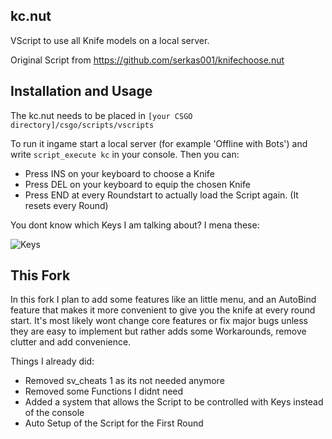 kc.nut
---------------

VScript to use all Knife models on a local server. 

Original Script from https://github.com/serkas001/knifechoose.nut


Installation and Usage
---------------

The kc.nut needs to be placed in `[your CSGO directory]/csgo/scripts/vscripts`
    
To run it ingame start a local server (for example 'Offline with Bots') and write `script_execute kc`
in your console. Then you can:

* Press INS on your keyboard to choose a Knife
* Press DEL on your keyboard to equip the chosen Knife
* Press END at every Roundstart to actually load the Script again. (It resets every Round)

You dont know which Keys I am talking about? I mena these:

![Keys](http://i.imgur.com/80HBEjD.png)
    
This Fork
-----------------

In this fork I plan to add some features like an little menu, and an AutoBind feature that makes it more convenient to give you the knife at every round start. It's most likely wont change core features or fix major bugs unless they are easy to implement but rather adds some Workarounds, remove clutter and add convenience.

Things I already did:

* Removed sv_cheats 1 as its not needed anymore
* Removed some Functions I didnt need
* Added a system that allows the Script to be controlled with Keys instead of the console
* Auto Setup of the Script for the First Round

    
    
